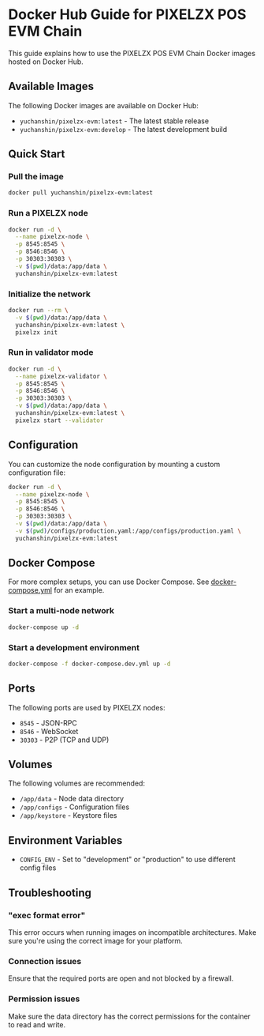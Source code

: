 # Docker Hub Guide for PIXELZX POS EVM Chain

This guide explains how to use the PIXELZX POS EVM Chain Docker images hosted on Docker Hub.

## Available Images

The following Docker images are available on Docker Hub:

- `yuchanshin/pixelzx-evm:latest` - The latest stable release
- `yuchanshin/pixelzx-evm:develop` - The latest development build

## Quick Start

### Pull the image

```bash
docker pull yuchanshin/pixelzx-evm:latest
```

### Run a PIXELZX node

```bash
docker run -d \
  --name pixelzx-node \
  -p 8545:8545 \
  -p 8546:8546 \
  -p 30303:30303 \
  -v $(pwd)/data:/app/data \
  yuchanshin/pixelzx-evm:latest
```

### Initialize the network

```bash
docker run --rm \
  -v $(pwd)/data:/app/data \
  yuchanshin/pixelzx-evm:latest \
  pixelzx init
```

### Run in validator mode

```bash
docker run -d \
  --name pixelzx-validator \
  -p 8545:8545 \
  -p 8546:8546 \
  -p 30303:30303 \
  -v $(pwd)/data:/app/data \
  yuchanshin/pixelzx-evm:latest \
  pixelzx start --validator
```

## Configuration

You can customize the node configuration by mounting a custom configuration file:

```bash
docker run -d \
  --name pixelzx-node \
  -p 8545:8545 \
  -p 8546:8546 \
  -p 30303:30303 \
  -v $(pwd)/data:/app/data \
  -v $(pwd)/configs/production.yaml:/app/configs/production.yaml \
  yuchanshin/pixelzx-evm:latest
```

## Docker Compose

For more complex setups, you can use Docker Compose. See [docker-compose.yml](docker-compose.yml) for an example.

### Start a multi-node network

```bash
docker-compose up -d
```

### Start a development environment

```bash
docker-compose -f docker-compose.dev.yml up -d
```

## Ports

The following ports are used by PIXELZX nodes:

- `8545` - JSON-RPC
- `8546` - WebSocket
- `30303` - P2P (TCP and UDP)

## Volumes

The following volumes are recommended:

- `/app/data` - Node data directory
- `/app/configs` - Configuration files
- `/app/keystore` - Keystore files

## Environment Variables

- `CONFIG_ENV` - Set to "development" or "production" to use different config files

## Troubleshooting

### "exec format error"

This error occurs when running images on incompatible architectures. Make sure you're using the correct image for your platform.

### Connection issues

Ensure that the required ports are open and not blocked by a firewall.

### Permission issues

Make sure the data directory has the correct permissions for the container to read and write.